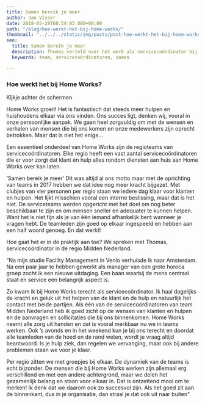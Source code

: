 ```yaml
---
title: Samen bereik je meer
author: Jan Visser
date: 2018-05-28T08:54:03.000+00:00
path: "/blog/hoe-werkt-het-bij-home-works/"
thumbnail: "../../../static/img/posts/post-hoe-werkt-het-bij-home-works/%5E61D028922A45222C2C53ADB3B569E00A11F5FF01DC7CC6E2FF%5Epimgpsh_fullsize_distr.png"
seo:
  title: Samen bereik je meer
  description: Thomas verteld over het werk als servicecoördinator bij Home Works
  keywords: team, servicecoördinatoren, samen

---
```

### Hoe werkt het bij Home Works?

Kijkje achter de schermen

Home Works groeit! Het is fantastisch dat steeds meer hulpen en huishoudens elkaar via ons vinden. Ons succes ligt, denken wij, vooral in onze persoonlijke aanpak. We gaan heel zorgvuldig om met de wensen en verhalen van mensen die bij ons komen en onze medewerkers zijn oprecht betrokken. Maar dat is niet het enige…

Een essentieel onderdeel van Home Works zijn de regioteams van servicecoördinatoren. Elke regio heeft een vast aantal servicecoördinatoren die er voor zorgt dat klant én hulp alles rondom diensten aan huis aan Home Works over kan laten.

‘Samen bereik je meer’ Dit was altijd al ons motto maar met de oprichting van teams in 2017 hebben we dat idee nog meer kracht bijgezet. Met clubjes van vier personen per regio staan we iedere dag klaar voor klanten en hulpen. Het lijkt misschien vooral een interne beslissing, maar dat is het niet. De serviceteams werden opgericht met het doel om nog beter beschikbaar te zijn en om mensen sneller en adequater te kunnen helpen. Want het is niet fijn als je van één iemand afhankelijk bent wanneer je vragen hebt. De teamleden zijn goed op elkaar ingespeeld en hebben aan een half woord genoeg. En dat werkt!

Hoe gaat het er in de praktijk aan toe? We spreken met Thomas, servicecoördinator in de regio Midden Nederland.

“Na mijn studie Facility Management in Venlo verhuisde ik naar Amsterdam. Na een paar jaar te hebben gewerkt als manager van een grote horeca groep zocht ik een nieuwe uitdaging. Een baan waarbij de mens centraal staat en service een belangrijk aspect is.

Zo kwam ik bij Home Works terecht als servicecoördinator. Ik haal dagelijks de kracht en geluk uit het helpen van de klant en de hulp en natuurlijk het contact met beide partijen. Als één van de servicecoördinatoren van team Midden Nederland heb ik goed zicht op de wensen van klanten en hulpen en de aanvragen en sollicitaties die bij ons binnenkomen. Home Works neemt alle zorg uit handen en dat is vooral merkbaar nu we in teams werken. Ook ’s avonds en in het weekend kun je bij ons terecht en doordat alle teamleden van de hoed en de rand weten, wordt je vraag altijd beantwoord. Is je hulp ziek, dan regelen we vervanging, maar ook bij andere problemen staan we voor je klaar.

Per regio zitten we met groepjes bij elkaar. De dynamiek van de teams is echt bijzonder. De mensen die bij Home Works werken zijn allemaal erg verschillend en met een andere achtergrond, maar we delen het gezamenlijk belang en staan voor elkaar in. Dat is ontzettend mooi om te merken! Ik denk dat we daarom ook zo succesvol zijn. Als het goed zit aan de binnenkant, dus ín je organisatie, dan straal je dat ook uit naar buiten"